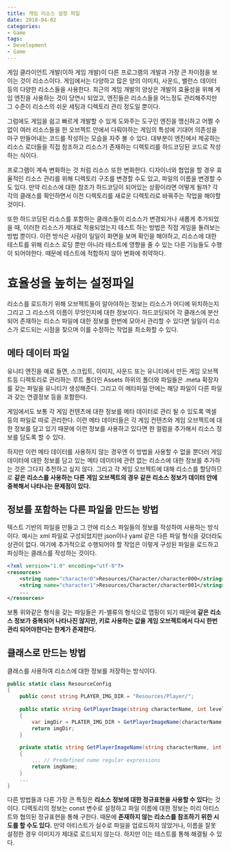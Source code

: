 ```yaml
---
title: 게임 리소스 설정 파일
date: 2018-04-02
categories:
- Game
tags:
- Development
- Game
---
```


 게임 클라이언트 개발(이하 게임 개발)이 다른 프로그램의 개발과 가장 큰 차이점을 보이는 것이 리소스이다. 게임에서는 다양하고 많은 양의 이미지, 사운드, 밸런스 데이터 등의 다양한 리소스들을 사용한다. 최근의 게임 개발의 양상은 개발의 효율성을 위해 게임 엔진을 사용하는 것이 당연시 되었고, 엔진들은 리소스들을 어느정도 관리해주지만 그 수준이 리소스의 쉬운 세팅과 디렉토리 관리 정도일 뿐이다.

 그럼에도 게임을 쉽고 빠르게 개발할 수 있게 도와주는 도구인 엔진을 맹신하고 어쩔 수 없이 여러 리소스들을 한 오브젝트 안에서 다뤄야하는 게임의 특성에 기대어 의존성을 마구 만들어내는 코드를 작성하는 모습을 자주 볼 수 있다. 대부분이 엔진에서 제공하는 리소스 로더들을 직접 참조하고 리소스가 존재하는 디렉토리를 하드코딩된 코드로 작성하는 식이다.

 프로그램이 계속 변화하는 것 처럼 리소스 또한 변화한다. 디자이너와 협업을 할 경우 효율적인 리소스 관리를 위해 디렉토리 구조를 변경할 수도 있고, 파일의 이름을 변경할 수도 있다. 만약 리소스에 대한 참조가 하드코딩이 되어있는 상황이라면 어떻게 될까? 각각의 클래스를 확인하면서 이전 디렉토리를 새로운 디렉토리로 바꿔주는 작업을 해야할 것이다.

 또한 하드코딩된 리소스를 포함하는 클래스들이 리소스가 변경되거나 새롭게 추가되었을 때, 이러한 리소스가 제대로 적용되었는지 테스트 하는 방법은 직접 게임을 돌려보는 방법 뿐이다. 이런 방식은 사람이 일일이 화면을 보며 확인을 해야하고, 리소스에 대한 테스트를 위해 리소스 로딩 뿐만 아니라 테스트에 영향을 줄 수 있는 다른 기능들도 수행이 되어야한다. 때문에 테스트에 적합하지 않아 변화에 취약하다.

# 효율성을 높히는 설정파일

리소스를 로드하기 위해 오브젝트들이 알아야하는 정보는 리소스가 어디에 위치하는지 그리고 그 리소스의 이름이 무엇인지에 대한 정보이다. 하드코딩되어 각 클래스에 분산되어 존재하는 리소스 파일에 대한 정보를 한번에 모아서 관리할 수 있다면 일일이 리소스가 로드되는 시점을 찾으며 이를 수정하는 작업을 최소화할 수 있다.

## 메타 데이터 파일

 유니티 엔진을 예로 들면, 스크립트, 이미지, 사운드 또는 유니티에서 만든 게임 오브젝트등 디렉토리로 관리하는 루트 폴더인 Assets 하위의 폴더와 파일들은 .meta 확장자를 갖는 파일을 유니티가 생성해준다. 그리고 이 메타파일 안에는 해당 파일이 다른 파일과 갖는 연결정보 등을 포함한다.

 게임에서도 보통 각 게임 컨텐츠에 대한 정보를 메타 데이터로 관리 될 수 있도록 엑셀 등의 파일로 따로 관리한다. 이런 메타 데이터들은 각 게임 컨텐츠와 게임 오브젝트에 대한 정보를 담고 있기 때문에 이런 정보를 사용하고 있다면 한 컬럼을 추가해서 리소스 정보를 담도록 할 수 있다.

 하지만 이런 메타 데이터를 사용하지 않는 경우엔 이 방법을 사용할 수 없을 뿐더러 게임 데이터에 대한 정보를 담고 있는 메타 데이터에 관련 없는 리소스에 대한 정보를 추가하는 것은 그다지 추천하고 싶지 않다. 그리고 각 게임 오브젝트에 대해 리소스를 할당하므로 **같은 리소스를 사용하는 다른 게임 오브젝트의 경우 같은 리소스 정보가 데이터 안에 중복해서 나타나는 문제점이 있다.**

## 정보를 포함하는 다른 파일을 만드는 방법

 텍스트 기반의 파일을 만들고 그 안에 리소스 파일들의 정보를 작성하여 사용하는 방식이다. 예시는 xml 파일로 구성되었지만 json이나 yaml 같은 다른 파일 형식을 갖더라도 상관이 없다. 여기에 추가적으로 수행되어야 할 작업은 이렇게 구성된 파일을 로드하고 파싱하는 클래스를 작성하는 것이다.

```xml
<?xml version="1.0" encoding="utf-8"?>
<resources>
    <string name="character0">Resources/Character/character000</string>
    <string name="character1">Resources/Character/character001</string>
    ...
</resources>
```

 보통 위와같은 형식을 갖는 파일들은 키-밸류의 형식으로 맵핑이 되기 때문에 **같은 리소스 정보가 중복되어 나타나진 않지만, 키로 사용하는 값을 게임 오브젝트에서 다시 한번 관리 되어야한다는 한계가 존재한다.**

## 클래스로 만드는 방법

클래스를 사용하여 리소스에 대한 정보를 저장하는 방식이다. 

```c#
public static class ResourceConfig
{
    public const string PLAYER_IMG_DIR = "Resources/Player/";
    
    public static string GetPlayerImage(string characterName, int level)
    {
        var imgDir = PLATER_IMG_DIR + GetPlayerImageName(characterName, level);
        return imgDir;
    }
    
    private static string GetPlayerImageName(string characterName, int level)
    {
        ... // Predefined name regular expressions
        return imgName;
    }
    ...
}
```

 다른 방법들과 다른 가장 큰 특징은 **리소스 정보에 대한 정규표현을 사용할 수 있다**는 것이다. 디렉토리의 정보는 const 변수로 설정하고 파일 이름에 대한 정보는 미리 아티스트와 협의된 정규표현을 통해 구한다. 때문에 **존재하지 않는 리소스를 참조하기 위한 시도를 할 수도 있다.** 만약 아티스트가 실수로 파일을 업로드하지 않았거나, 이름을 잘못 설정한 경우 이미지가 제대로 로드되지 않는다. 하지만 이는 테스트를 통해 해결될 수 있다.